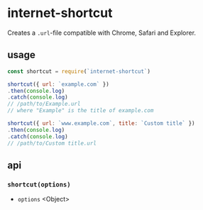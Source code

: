 # internet-shortcut

Creates a `.url`-file compatible with Chrome, Safari and Explorer.

## usage

```javascript
const shortcut = require(`internet-shortcut`)

shortcut({ url: `example.com` })
.then(console.log)
.catch(console.log)
// /path/to/Example.url
// where "Example" is the title of example.com

shortcut({ url: `www.example.com`, title: `Custom title` })
.then(console.log)
.catch(console.log)
// /path/to/Custom title.url
```

## api

### `shortcut(options)`

- `options` &lt;Object&gt;
